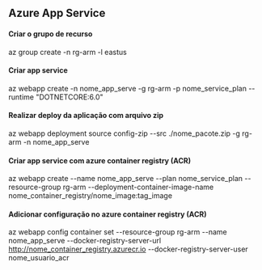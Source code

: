 ## Azure App Service

#### Criar o grupo de recurso
az group create -n rg-arm -l eastus

#### Criar app service
az webapp create -n nome_app_serve -g rg-arm -p nome_service_plan --runtime "DOTNETCORE:6.0"

#### Realizar deploy da aplicação com arquivo zip
az webapp deployment source config-zip --src ./nome_pacote.zip -g rg-arm -n nome_app_serve

#### Criar app service com azure container registry (ACR)
az webapp create --name nome_app_serve --plan nome_service_plan --resource-group rg-arm --deployment-container-image-name nome_container_registry/nome_image:tag_image

#### Adicionar configuração no azure container registry (ACR)
az webapp config container set --resource-group rg-arm --name nome_app_serve --docker-registry-server-url http://nome_container_registry.azurecr.io --docker-registry-server-user nome_usuario_acr